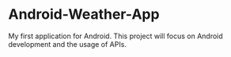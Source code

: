 # Android-Weather-App
My first application for Android. This project will focus on Android development and the usage of APIs.
